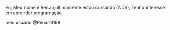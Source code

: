 Eu,  Meu nome é Renan,ultimamente estou cursando (ADS),
Tenho interesse em aprender programação

meu usuário @Renan9198


<!---
Renan9198/Renan9198 is a ✨ special ✨ repository because its `README.md` (this file) appears on your GitHub profile.
You can click the Preview link to take a look at your changes.
--->
